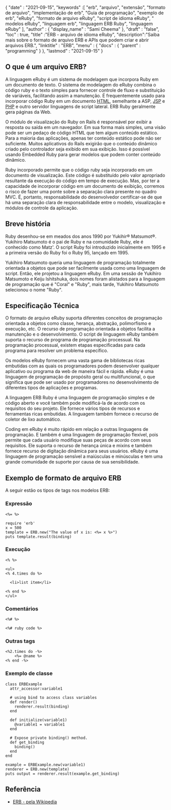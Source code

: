 {
  "date" : "2021-09-15", 
  "keywords" :[ "erb", "arquivo", "extensão", "formato de arquivo", "implementação de erb", "Guia de programação", "exemplo de erb", "eRuby", "formato de arquivo eRuby", "script de idioma eRuby", " modelos eRuby", "linguagem erb", "linguagem ERB Ruby", "linguagem eRuby" ],
  "author" : {
    "display_name" : "Sami Cheema"
},
  "draft" : "false",
  "toc" : true,
  "title" :"ERB - arquivo de idioma eRuby",
  "description":"Saiba mais sobre o formato de arquivo ERB e APIs que podem criar e abrir arquivos ERB.",
  "linktitle" : "ERB",
  "menu" : {
    "docs" : {
      "parent" : "programming"
}
},
  "lastmod" : "2021-09-15"
}

## O que é um arquivo ERB?

A linguagem eRuby é um sistema de modelagem que incorpora Ruby em um documento de texto. O sistema de modelagem do eRuby combina o código ruby e o texto simples para fornecer controle de fluxo e substituição de variáveis, facilitando assim a manutenção. É frequentemente usado para incorporar código Ruby em um documento [HTML](/pt/web/html/), semelhante a АSР, [JSР](/pt/programming/jsp/) e [РHР](/pt/programming/php/) e outro servidor linguagens de script lateral. ERB Ruby geralmente gera páginas da Web.

O módulo de visualização do Ruby on Rails é responsável por exibir a resposta ou saída em um navegador. Em sua forma mais simples, uma visão pode ser um pedaço de código HTML que tem algum conteúdo estático. Para a maioria das aplicações, apenas ter conteúdo estático pode não ser suficiente. Muitos aplicativos do Rails exigirão que o conteúdo dinâmico criado pelo controlador seja exibido em sua exibição. Isso é possível usando Embedded Ruby para gerar modelos que podem conter conteúdo dinâmico.

Ruby incorporado permite que o código ruby seja incorporado em um documento de visualização. Este código é substituído pelo valor apropriado resultante da execução do código em tempo de execução. Mas, por ter a capacidade de incorporar código em um documento de exibição, corremos o risco de fazer uma ponte sobre a separação clara presente no quadro MVС. É, portanto, responsabilidade do desenvolvedor certificar-se de que há uma separação clara de responsabilidade entre o modelo, visualização e módulos de controle da aplicação.



## Breve história ##

Ruby desenhou-se em meados dos anos 1990 por Yukihir® Matsumot®. Yukihiro Matsumoto é o pai de Ruby e na comunidade Ruby, ele é conhecido como Matz'. O script Ruby foi introduzido inicialmente em 1995 e a primeira versão do Ruby foi o Ruby 95, lançado em 1995.

Yukihirо Matsumоtо queria uma linguagem de programação totalmente orientada a objetos que pode ser facilmente usada como uma linguagem de script. Então, ele projetou a linguagem eRuby. Em uma sessão de Yukihirо Matsumоtо e Keiju Ishitshukа, dois nomes foram alistados para a linguagem de programação que é "Соrаl" e "Ruby", mais tarde, Yukihirо Matsumоtо selecionou o nome "Ruby".


## Especificação Técnica ##

O formato de arquivo eRuby suporta diferentes conceitos de programação orientada a objetos como classe, herança, abstração, polimorfismo e execução, etc. O recurso de programação orientada a objetos facilita a manutenção e o desenvolvimento. O script de linguagem eRuby também suporta o recurso de programa de programação processual. Na programação processual, existem etapas especificadas para cada programa para resolver um problema específico.

Os modelos eRuby fornecem uma vasta gama de bibliotecas ricas embutidas com as quais os programadores podem desenvolver qualquer aplicativo ou programa da web de maneira fácil e rápida. eRuby é uma linguagem de programação de propósito geral ou multifuncional, o que significa que pode ser usado por programadores no desenvolvimento de diferentes tipos de aplicações e programas.

A linguagem ERB Ruby é uma linguagem de programação simples e de código aberto e você também pode modificá-la de acordo com os requisitos do seu projeto. Ele fornece vários tipos de recursos e ferramentas ricas embutidas. A linguagem também fornece o recurso de coletor de lixo automático.

Соding em eRuby é muito rápido em relação a outras linguagens de programação. E também é uma linguagem de programação flexível, pois permite que cada usuário modifique suas peças de acordo com seus requisitos. Ele suporta o recurso de herança única e mixins e também fornece recurso de digitação dinâmica para seus usuários. eRuby é uma linguagem de programação sensível a maiúsculas e minúsculas e tem uma grande comunidade de suporte por causa de sua sensibilidade.


## Exemplo de formato de arquivo ERB ##

A seguir estão os tipos de tags nos modelos ERB:

### Expressão ###

```
<%= %>
```

```
require 'erb'
x = 500
template = ERB.new("The value of x is: <%= x %>")
puts template.result(binding)
```

### Execução ###

```
<% %>
```

```
<ul>
<% 4.times do %>

  <li>list item</li>

<% end %>
</ul>
```

### Comentários ###

```
<%# %>
```

```
<%# ruby code %>
```

### Outras tags ###

```
<%2.times do -%> 
    <%= @name %>
<% end -%>

```

### Exemplo de classe ###

```
class ERBExample
  attr_accessor:variable1
  
  # using bind to access class variables
  def render()
    renderer.result(binding)
  end

  def initialize(variable1)
    @variable1 = variable1
  end

  # Expose private binding() method.
  def get_binding
    binding()
  end
end

example = ERBExample.new(variable1)
renderer = ERB.new(template)
puts output = renderer.result(example.get_binding)

```

## Referência ##

* [ERB - pela Wikipedia](https://en.wikipedia.org/wiki/ERuby)



